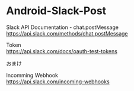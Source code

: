 # Android-Slack-Post

Slack API Documentation - chat.postMessage  
https://api.slack.com/methods/chat.postMessage

Token  
https://api.slack.com/docs/oauth-test-tokens

おまけ

Incomming Webhook  
https://api.slack.com/incoming-webhooks

